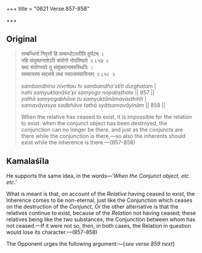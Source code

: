 +++
title = "0621 Verse 857-858"

+++
## Original 
>
> सम्बन्धिनो निवृत्तौ हि सम्बन्धोऽस्तीति दुर्घटम् ।  
> नहि संयुक्तनाशेऽपि संयोगो नोपतिष्ठते ॥ ८५७ ॥  
> यथा संयोगभावे तु संयुक्तानामवस्थितिः ।  
> समवायस्य सद्भावे तथा स्यात्समवायिनाम् ॥ ८५८ ॥ 
>
> *sambandhino nivṛttau hi sambandho'stīti durghaṭam* \|  
> *nahi saṃyuktanāśe'pi saṃyogo nopatiṣṭhate* \|\| 857 \|\|  
> *yathā saṃyogabhāve tu saṃyuktānāmavasthitiḥ* \|  
> *samavāyasya sadbhāve tathā syātsamavāyinām* \|\| 858 \|\| 
>
> When the relative has ceased to exist, it is impossible for the relation to exist. when the conjunct object has been destroyed, the conjunction can no longer be there. and just as the conjuncts are there while the conjunction is there,—so also the inherents should exist while the inherence is there.—(857-858)



## Kamalaśīla

He supports the same idea, in the words—‘*When the Conjunct object, etc. etc*.’

What is meant is that, on account of the *Relative* having ceased to exist, the Inherence comes to be non-eternal, just like the Conjunction which ceases on the destruction of the *Conjunct*, Or the other alternative is that the relatives continue to exist, because of the *Relation* not having ceased; these relatives being like the two substances, the Conjunction between whom has not ceased.—If it were not so, then, in both cases, the Relation in question would lose its character.—(857-858)

The Opponent urges the following argument:—[*see verse 859 next*]


